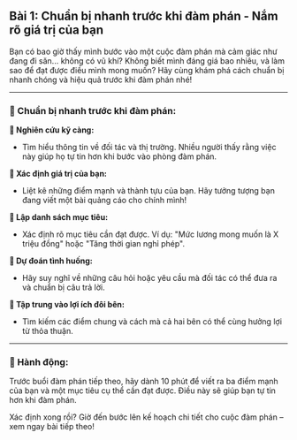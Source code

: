## Bài 1: Chuẩn bị nhanh trước khi đàm phán - Nắm rõ giá trị của bạn

Bạn có bao giờ thấy mình bước vào một cuộc đàm phán mà cảm giác như đang đi săn... không có vũ khí? Không biết mình đáng giá bao nhiêu, và làm sao để đạt được điều mình mong muốn? Hãy cùng khám phá cách chuẩn bị nhanh chóng và hiệu quả trước khi đàm phán nhé!

---

### 📌 Chuẩn bị nhanh trước khi đàm phán:

**🔹 Nghiên cứu kỹ càng:**
- Tìm hiểu thông tin về đối tác và thị trường. Nhiều người thấy rằng việc này giúp họ tự tin hơn khi bước vào phòng đàm phán.

**🔹 Xác định giá trị của bạn:**
- Liệt kê những điểm mạnh và thành tựu của bạn. Hãy tưởng tượng bạn đang viết một bài quảng cáo cho chính mình!

**🔹 Lập danh sách mục tiêu:**
- Xác định rõ mục tiêu cần đạt được. Ví dụ: "Mức lương mong muốn là X triệu đồng" hoặc "Tăng thời gian nghỉ phép".

**🔹 Dự đoán tình huống:**
- Hãy suy nghĩ về những câu hỏi hoặc yêu cầu mà đối tác có thể đưa ra và chuẩn bị câu trả lời.

**🔹 Tập trung vào lợi ích đôi bên:**
- Tìm kiếm các điểm chung và cách mà cả hai bên có thể cùng hưởng lợi từ thỏa thuận.

---

### 🚀 Hành động:

Trước buổi đàm phán tiếp theo, hãy dành 10 phút để viết ra ba điểm mạnh của bạn và một mục tiêu cụ thể cần đạt được. Điều này sẽ giúp bạn tự tin hơn khi đàm phán.

Xác định xong rồi? Giờ đến bước lên kế hoạch chi tiết cho cuộc đàm phán – xem ngay bài tiếp theo!